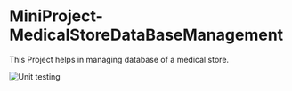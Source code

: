 # MiniProject-MedicalStoreDataBaseManagement
This Project helps in managing database of a medical store.

![Unit testing](https://github.com/stepin104447/MiniProject-MedicalStoreDataBaseManagement/workflows/Unit%20testing/badge.svg)
